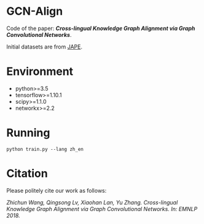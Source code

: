 # GCN-Align

Code of the paper: ***Cross-lingual Knowledge Graph Alignment via Graph Convolutional Networks***.

Initial datasets are from [JAPE](https://github.com/nju-websoft/JAPE).

# Environment

* python>=3.5
* tensorflow>=1.10.1
* scipy>=1.1.0
* networkx>=2.2

# Running

```
python train.py --lang zh_en
```

# Citation

Please politely cite our work as follows:

*Zhichun Wang, Qingsong Lv, Xiaohan Lan, Yu Zhang. Cross-lingual Knowledge Graph Alignment via Graph Convolutional Networks. In: EMNLP 2018.*

